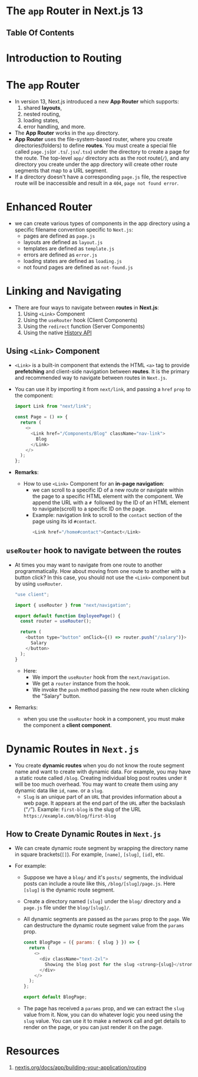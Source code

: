 # The `app` Router in Next.js 13

## Table Of Contents

# Introduction to Routing

# The `app` Router

- In version 13, Next.js introduced a new **App Router** which supports:
  1. shared **layouts**,
  2. nested routing,
  3. loading states,
  4. error handling, and more.
- The **App Router** works in the `app` directory.
- **App Router** uses the file-system-based router, where you create directories(folders) to define **routes**. You must create a special file called `page.js`(or `.ts`/`.jsx`/`.tsx`) under the directory to create a page for the route. The top-level `app/` directory acts as the root route(`/`), and any directory you create under the app directory will create other route segments that map to a URL segment.
- If a directory doesn't have a corresponding `page.js` file, the respective route will be inaccessible and result in a `404`, `page not found error`.

# Enhanced Router

- we can create various types of components in the app directory using a specific filename convention specific to `Next.js`:
  - pages are defined as `page.js`
  - layouts are defined as `layout.js`
  - templates are defined as `template.js`
  - errors are defined as `error.js`
  - loading states are defined as `loading.js`
  - not found pages are defined as `not-found.js`

# Linking and Navigating

- There are four ways to navigate between **routes** in **Next.js**:
  1. Using `<Link>` Component
  2. Using the `useRouter` hook (Client Components)
  3. Using the `redirect` function (Server Components)
  4. Using the native [History API](https://nextjs.org/docs/app/building-your-application/routing/linking-and-navigating#using-the-native-history-api)

## Using `<Link>` Component

- `<Link>` is a built-in component that extends the HTML `<a>` tag to provide **prefetching** and client-side navigation between **routes**. It is the primary and recommended way to navigate between routes in `Next.js`.
- You can use it by importing it from `next/link`, and passing a `href` `prop` to the component:

  ```js
  import Link from "next/link";

  const Page = () => {
    return (
      <>
        <Link href="/Components/Blog" className="nav-link">
          Blog
        </Link>
      </>
    );
  };
  ```

- **Remarks**:
  - How to use `<Link>` Component for an **in-page navigation**:
    - we can scroll to a specific ID of a new route or navigate within the page to a specific HTML element with the <Link> component. We append the URL with a `# `followed by the ID of an HTML element to navigate(scroll) to a specific ID on the page.
    - Example: navigation link to scroll to the `contact` section of the page using its id `#contact`.
      ```javascript
      <Link href="/home#contact">Contact</Link>
      ```

## `useRouter` hook to navigate between the routes

- At times you may want to navigate from one route to another programmatically. How about moving from one route to another with a button click? In this case, you should not use the `<Link>` component but by using `useRouter`.

  ```js
  "use client";

  import { useRouter } from "next/navigation";

  export default function EmployeePage() {
    const router = useRouter();

    return (
      <button type="button" onClick={() => router.push("/salary")}>
        Salary
      </button>
    );
  }
  ```

  - Here:
    - We import the `useRouter` hook from the `next/navigation`.
    - We get a `router` instance from the hook.
    - We invoke the `push` method passing the new route when clicking the "Salary" button.

- Remarks:
  - when you use the `useRouter` hook in a component, you must make the component a **client component**.

# Dynamic Routes in `Next.js`

- You create **dynamic routes** when you do not know the route segment name and want to create with dynamic data. For example, you may have a static route called `/blog`. Creating individual blog post routes under it will be too much overhead. You may want to create them using any dynamic data like `id`, `name`. or a `slug`.
  - `Slug` is an unique part of an `URL` that provides information about a web page. It appears at the end part of the `URL` after the backslash (“`/`”). Example: `first-blog` is the slug of the URL `https://example.com/blog/first-blog`

## How to Create Dynamic Routes in `Next.js`

- We can create dynamic route segment by wrapping the directory name in square brackets(`[]`). For example, `[name]`, `[slug]`, `[id]`, etc.
- For example:

  - Suppose we have a `blog/` and it's `posts/` segments, the individual posts can include a route like this, `/blog/[slug]/page.js`. Here `[slug]` is the dynamic route segment.
  - Create a directory named `[slug]` under the `blog/` directory and a `page.js` file under the `blog/[slug]/`.
  - All dynamic segments are passed as the `params` prop to the `page`. We can destructure the dynamic route segment value from the `params` prop.

    ```js
    const BlogPage = ({ params: { slug } }) => {
      return (
        <>
          <div className="text-2xl">
            Showing the blog post for the slug <strong>{slug}</strong>
          </div>
        </>
      );
    };

    export default BlogPage;
    ```

  - The page has received a `params` prop, and we can extract the `slug` value from it. Now, you can do whatever logic you need using the `slug` value. You can use it to make a network call and get details to render on the page, or you can just render it on the page.

# Resources

1. [nextjs.org/docs/app/building-your-application/routing](https://nextjs.org/docs/app/building-your-application/routing)
